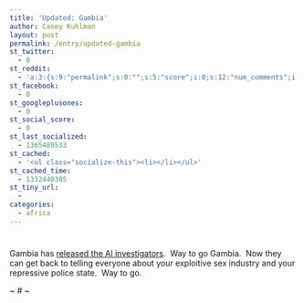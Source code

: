 ```yaml
---
title: 'Updated: Gambia'
author: Casey Kuhlman
layout: post
permalink: /entry/updated-gambia
st_twitter:
  - 0
st_reddit:
  - 'a:3:{s:9:"permalink";s:0:"";s:5:"score";i:0;s:12:"num_comments";i:0;}'
st_facebook:
  - 0
st_googleplusones:
  - 0
st_social_score:
  - 0
st_last_socialized:
  - 1365489533
st_cached:
  - '<ul class="socialize-this"><li></li></ul>'
st_cached_time:
  - 1332440305
st_tiny_url:
  - 
categories:
  - africa
---
```

# 

Gambia has [released the AI investigators][1].  Way to go Gambia.  Now they can get back to telling everyone about your exploitive sex industry and your repressive police state.  Way to go.

 [1]: http://www.amnestyusa.org/document.php?lang=e&id=ENGUSA20071012002

~ # ~